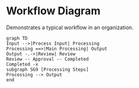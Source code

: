 # Workflow Diagram

Demonstrates a typical workflow in an organization.

```mermaid
graph TD
Input -->|Process Input| Processing
Processing ==>|Main Processing| Output
Output -.->|Review| Review
Review -- Approval -- Completed
Completed -x
subgraph SG9 [Processing Steps]
Processing --> Output
end
```
